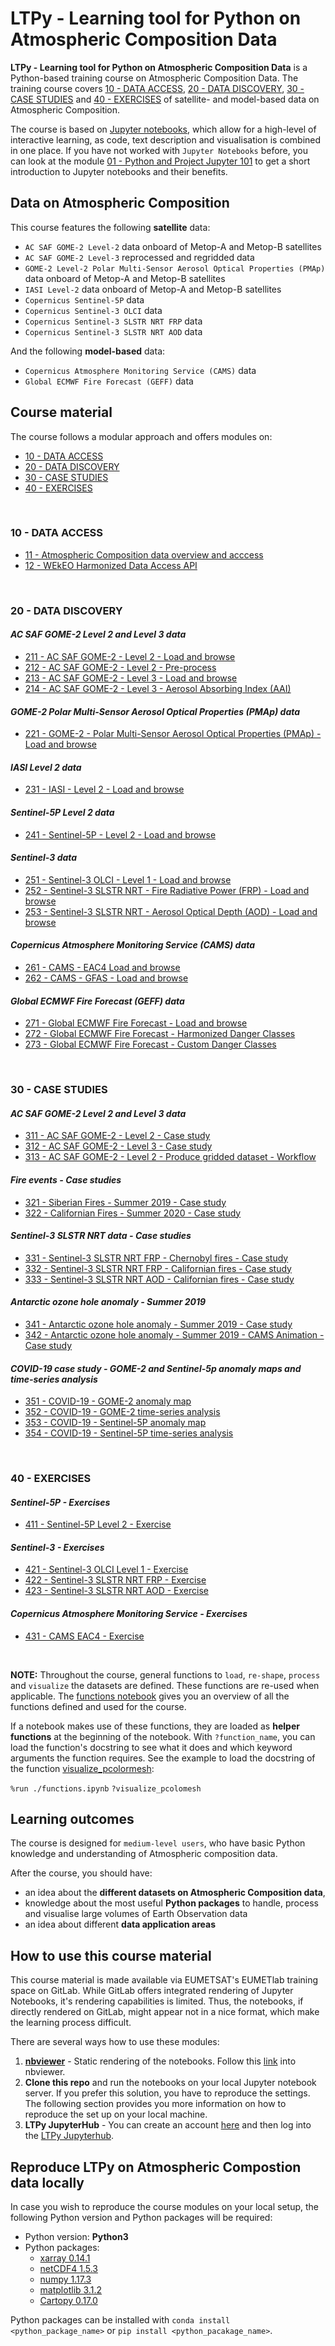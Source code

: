 # LTPy - Learning tool for Python on Atmospheric Composition Data

**LTPy - Learning tool for Python on Atmospheric Composition Data** is a Python-based training course on Atmospheric Composition Data. The training course covers [10 - DATA ACCESS](#data_access), [20 - DATA DISCOVERY](#data_discovery), [30 - CASE STUDIES](#case_studies) and [40 - EXERCISES](#exercises) of satellite- and model-based data on Atmospheric Composition.

The course is based on [Jupyter notebooks](https://jupyter.org/), which allow for a high-level of interactive learning, as code, text description and visualisation is combined in one place. If you have not worked with `Jupyter Notebooks` before, you can look at the module [01 - Python and Project Jupyter 101](./01_Python_and_Jupyter_101.ipynb) to get a short introduction to Jupyter notebooks and their benefits.


## Data on Atmospheric Composition
This course features the following **satellite** data:
* `AC SAF GOME-2 Level-2` data onboard of Metop-A and Metop-B satellites
* `AC SAF GOME-2 Level-3` reprocessed and regridded data
* `GOME-2 Level-2 Polar Multi-Sensor Aerosol Optical Properties (PMAp)` data onboard of Metop-A and Metop-B satellites
* `IASI Level-2` data onboard of Metop-A and Metop-B satellites
* `Copernicus Sentinel-5P` data
* `Copernicus Sentinel-3 OLCI` data
* `Copernicus Sentinel-3 SLSTR NRT FRP` data
* `Copernicus Sentinel-3 SLSTR NRT AOD` data

And the following **model-based** data:
* `Copernicus Atmosphere Monitoring Service (CAMS)` data
* `Global ECMWF Fire Forecast (GEFF)` data



## Course material
The course follows a modular approach and offers modules on:
- [10 - DATA ACCESS](#data_access)
- [20 - DATA DISCOVERY](#data_discovery)
- [30 - CASE STUDIES](#case_studies)
- [40 - EXERCISES](#exercises)

<br>


### <a id='data_acces'></a>10 - DATA ACCESS

 * [11 - Atmospheric Composition data overview and acccess](./10_data_access/11_ac_data_access_overview.ipynb)
 * [12 - WEkEO Harmonized Data Access API](./10_data_access/12_WEkEO_harmonized_data_access_api.ipynb)

<br>

### <a id='data_discovery'></a>20 - DATA DISCOVERY

#### *AC SAF GOME-2 Level 2 and Level 3 data*
   * [211 - AC SAF GOME-2 - Level 2 - Load and browse](./20_data_discovery/211_AC_SAF_GOME-2_L2_load_browse.ipynb)
   * [212 - AC SAF GOME-2 - Level 2 - Pre-process](./20_data_discovery/212_AC_SAF_GOME-2_L2_preprocess.ipynb)
   * [213 - AC SAF GOME-2 - Level 3 - Load and browse](./20_data_discovery/213_AC_SAF_GOME-2_L3_load_browse.ipynb)
   * [214 - AC SAF GOME-2 - Level 3 - Aerosol Absorbing Index (AAI)](./20_data_discovery/214_AC_SAF_GOME-2_L3_AAI_load_browse.ipynb)

#### *GOME-2 Polar Multi-Sensor Aerosol Optical Properties (PMAp) data*
   * [221 - GOME-2 - Polar Multi-Sensor Aerosol Optical Properties (PMAp) - Load and browse](./20_data_discovery/221_GOME-2_PMAp_load_browse.ipynb)

#### *IASI Level 2 data*
   * [231 - IASI - Level 2 - Load and browse](./20_data_discovery/23_IASI_L2_load_browse.ipynb)

#### *Sentinel-5P Level 2 data*
   * [241 - Sentinel-5P - Level 2 - Load and browse](./20_data_discovery/241_Sentinel-5P_L2_load_browse.ipynb)

#### *Sentinel-3 data*
   * [251 - Sentinel-3 OLCI - Level 1 - Load and browse](./20_data_discovery/251_Sentinel-3_OLCI_L1_load_browse.ipynb)
   * [252 - Sentinel-3 SLSTR NRT - Fire Radiative Power (FRP) - Load and browse](./20_data_discovery/252_Sentinel-3_SLSTR_NRT_FRP_load_browse.ipynb)
   * [253 - Sentinel-3 SLSTR NRT - Aerosol Optical Depth (AOD) - Load and browse](./20_data_discovery/253_Sentinel-3_SLSTR_NRT_AOD_load_browse.ipynb)

#### *Copernicus Atmosphere Monitoring Service (CAMS) data*
   * [261 - CAMS - EAC4  Load and browse](./20_data_discovery/261_CAMS_eac4_load_browse.ipynb)
   * [262 - CAMS - GFAS - Load and browse](./20_data_discovery/262_CAMS_gfas_load_browse.ipynb)

#### *Global ECMWF Fire Forecast (GEFF) data*
   * [271 - Global ECMWF Fire Forecast - Load and browse](./20_data_discovery/271_GEFF_fire_forecast_load_browse.ipynb)
   * [272 - Global ECMWF Fire Forecast - Harmonized Danger Classes](./20_data_discovery/272_GEFF_fire_forecast_harmonized_danger_classes.ipynb)
   * [273 - Global ECMWF Fire Forecast - Custom Danger Classes](./20_data_discovery/273_GEFF_fire_forecast_custom_danger_classes.ipynb)

<br>

### <a id='case_studies'></a>30 - CASE STUDIES

#### *AC SAF GOME-2 Level 2 and Level 3 data*
   * [311 - AC SAF GOME-2 - Level 2 - Case study](./30_case_studies/311_AC_SAF_GOME-2_L2_case_study.ipynb)
   * [312 - AC SAF GOME-2 - Level 3 - Case study](./30_case_studies/312_AC_SAF_GOME-2_L3_case_study.ipynb)
   * [313 - AC SAF GOME-2 - Level 2 - Produce gridded dataset - Workflow](./30_case_studies/313_AC_SAF_GOME-2_L2_produce_gridded_dataset_workflow.ipynb)

#### *Fire events - Case studies*   
   * [321 - Siberian Fires - Summer 2019 - Case study](./30_case_studies/321_Siberian_fires_summer_2019_case_study.ipynb)
   * [322 - Californian Fires - Summer 2020 - Case study](./30_case_studies/322_Californian_fires_summer_2020_case_study.ipynb)

#### *Sentinel-3 SLSTR NRT data - Case studies*
   * [331 - Sentinel-3 SLSTR NRT FRP - Chernobyl fires - Case study](./30_case_studies/331_Sentinel-3_SLSTR_NRT_FRP_Chernobyl_fires_case_study.ipynb)
   * [332 - Sentinel-3 SLSTR NRT FRP - Californian fires - Case study](./30_case_studies/332_Sentinel-3_SLSTR_NRT_FRP_Californian_fires_case_study.ipynb)
   * [333 - Sentinel-3 SLSTR NRT AOD - Californian fires - Case study](./30_case_studies/333_Sentinel-3_SLSTR_NRT_AOD_Californian_fires_case_study.ipynb)

#### *Antarctic ozone hole anomaly - Summer 2019*
   * [341 - Antarctic ozone hole anomaly - Summer 2019 - Case study](./30_case_studies/341_Ozone_hole_anomaly_case_study.ipynb)
   * [342 - Antarctic ozone hole anomaly - Summer 2019 - CAMS Animation - Case study](./30_case_studies/342_Ozone_hole_anomaly_2019_case_study_cams_animation.ipynb)

#### *COVID-19 case study - GOME-2 and Sentinel-5p anomaly maps and time-series analysis*
   * [351 - COVID-19 - GOME-2 anomaly map](./30_case_studies/351_COVID-19_case_study_GOME-2_anomaly_map.ipynb)
   * [352 - COVID-19 - GOME-2 time-series analysis](./30_case_studies/352_COVID-19_case_study_GOME-2_time_series.ipynb)
   * [353 - COVID-19 - Sentinel-5P anomaly map](./30_case_studies/353_COVID-19_case_study_Sentinel-5P_anomaly_map.ipynb)
   * [354 - COVID-19 - Sentinel-5P time-series analysis](./30_case_studies/354_COVID-19_case_study_Sentinel-5P_time_series.ipynb)


<br>

### <a id='exercises'></a>40 - EXERCISES

#### *Sentinel-5P - Exercises*
   * [411 - Sentinel-5P Level 2 - Exercise](./40_exercises/411_Sentinel-5P_L2_exercise.ipynb)

#### *Sentinel-3 - Exercises*
   * [421 - Sentinel-3 OLCI Level 1 - Exercise](./40_exercises/421_Sentinel-3_OLCI_L1_exercise.ipynb)
   * [422 - Sentinel-3 SLSTR NRT FRP - Exercise](./40_exercises/422_Sentinel-3_SLSTR_NRT_FRP_exercise.ipynb)
   * [423 - Sentinel-3 SLSTR NRT AOD - Exercise](./40_exercises/423_Sentinel-3_SLSTR_NRT_AOD_exercise.ipynb)

#### *Copernicus Atmosphere Monitoring Service - Exercises*
   * [431 - CAMS EAC4 - Exercise](./40_exercises/431_CAMS_EAC4_exercise.ipynb)

<br>


**NOTE:** Throughout the course, general functions to `load`, `re-shape`, `process` and `visualize` the datasets are defined. These functions are re-used when applicable. The [functions notebook](./functions.ipynb) gives you an overview of all the functions defined and used for the course.

If a notebook makes use of these functions, they are loaded as **helper functions** at the beginning of the notebook. With `?function_name`, you can load the function's docstring to see what it does and which keyword arguments the function requires.
See the example to load the docstring of the function [visualize_pcolormesh](./functions.ipynb#visualize_pcolormesh):

`%run ./functions.ipynb`
`?visualize_pcolomesh`


## Learning outcomes
The course is designed for `medium-level users`, who have basic Python knowledge and understanding of Atmospheric composition data.

After the course, you should have:
* an idea about the **different datasets on Atmospheric Composition data**,
* knowledge about the most useful **Python packages** to handle, process and visualise large volumes of Earth Observation data
* an idea about different **data application areas**

## How to use this course material
This course material is made available via EUMETSAT's EUMETlab training space on
GitLab. While GitLab offers integrated rendering of Jupyter Notebooks, it's 
rendering capabilities is limited. Thus, the notebooks, if directly rendered on
GitLab, might appear not in a nice format, which make the learning process
difficult.

There are several ways how to use these modules:
1. **[nbviewer](https://nbviewer.jupyter.org/)** - Static rendering of the 
notebooks. Follow this [link](https://nbviewer.jupyter.org/urls/gitlab.eumetsat.int/eumetlab/atmosphere/atmosphere/raw/master/00_index.ipynb) 
into nbviewer.
2. **Clone this repo** and run the notebooks on your local Jupyter notebook
server. If you prefer this solution, you have to reproduce the settings. The following
section provides you more information on how to reproduce the set up on your 
local machine.
3. **LTPy JupyterHub** - You can create an 
account [here](https://login.ltpy.adamplatform.eu/) and then log into the
[LTPy Jupyterhub](https://ltpy.adamplatform.eu).

## Reproduce LTPy on Atmospheric Compostion data locally
In case you wish to reproduce the course modules on your local setup, the 
following Python version and Python packages will be required:

* Python version: **Python3**
* Python packages:
  * [xarray 0.14.1](http://xarray.pydata.org/en/stable/index.html)
  * [netCDF4 1.5.3](https://unidata.github.io/netcdf4-python/netCDF4/index.html)
  * [numpy 1.17.3](https://numpy.org/)
  * [matplotlib 3.1.2](https://matplotlib.org/)
  * [Cartopy 0.17.0](https://scitools.org.uk/cartopy/docs/latest/)

Python packages can be installed with `conda install <python_package_name>` or 
`pip install <python_pacakage_name>`. 

